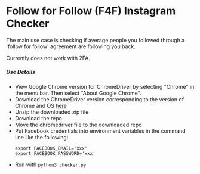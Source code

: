 # Follow for Follow (F4F) Instagram Checker
The main use case is checking if average people you followed through a 'follow for follow' agreement are following you back.

Currently does not work with 2FA.

##### Use Details
- View Google Chrome version for ChromeDriver by selecting "Chrome" in the menu bar. Then select "About Google Chrome".
- Download the ChromeDriver version corresponding to the version of Chrome and OS [here](https://chromedriver.chromium.org/downloads)
- Unzip the downloaded zip file
- Download the repo
- Move the chromedriver file to the downloaded repo
- Put Facebook credentials into environment variables in the command line like the following:
  ```
  export FACEBOOK_EMAIL='xxx'
  export FACEBOOK_PASSWORD='xxx'
  ```
- Run with `python3 checker.py`
